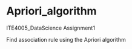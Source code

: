 # Apriori_algorithm

ITE4005_DataScience Assignment1

Find association rule using the Apriori algorithm
